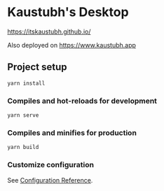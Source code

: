 # Kaustubh's Desktop

https://itskaustubh.github.io/
 
Also deployed on https://www.kaustubh.app

## Project setup
```
yarn install
```

### Compiles and hot-reloads for development
```
yarn serve
```

### Compiles and minifies for production
```
yarn build
```

### Customize configuration
See [Configuration Reference](https://cli.vuejs.org/config/).
 
